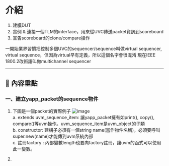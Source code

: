 # 介紹
 
1. 建模DUT
2. 實例 & 連接一個TLM的interface，用來從UVC傳送packet資訊到scoreboard
3. 宣告scoreboard的clone/compare操作


一開始業界習慣把控制多個UVC的sequencer/sequence叫做virtual sequencer, virtual sequence，但因為virtual早有定義，所以這個名字會很混淆
現在IEEE 1800.2改術語叫做multichannel sequencer

---
 
## 📌 內容重點
### 一、建立yapp_packet的sequence物件
1. 下圖是一個packet的實際例子
![image](https://github.com/user-attachments/assets/7818168d-c915-4a05-ac56-f45a98029f7b)  
a. extends uvm_sequence_item: 讓yapp_packet擁有如print(), copy(), compare()等uvm操作。uvm_sequence_item是uvm_object的子類  
b. constructor: 建構子必須有一個string name(當作物件名稱)，必須要呼叫super.new(name)才能傳到uvm系統內部  
c. 註冊factory : 內部變數length也要向factory註冊，讓uvm的函式可以使用此一變數。

2. 
